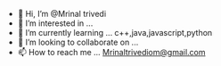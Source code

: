 - 👋 Hi, I’m @Mrinal trivedi
- 👀 I’m interested in ...
- 🌱 I’m currently learning ... c++,java,javascript,python
- 💞️ I’m looking to collaborate on ...
- 📫 How to reach me ... Mrinaltrivediom@gmail.com

<!---
Graceful-Hammer/Graceful-Hammer is a ✨ special ✨ repository because its `README.md` (this file) appears on your GitHub profile.
You can click the Preview link to take a look at your changes.
--->
